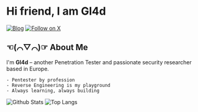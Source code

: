 # Hi friend, I am Gl4d
[![Blog](https://img.shields.io/badge/blog-visit-red)](https://blog.goldsec.de)
[![Follow on X](https://img.shields.io/twitter/follow/Gl4d?label=follow&style=social)](https://x.com/vxGl4d)

## ☜(⌒▽⌒)☞ About Me

I'm **Gl4d** – another Penetration Tester and passionate security researcher based in Europe.

```MD
- Pentester by profession
- Reverse Engineering is my playground
- Always learning, always building
```

![Github Stats](https://github-readme-stats.vercel.app/api?username=vxgl4d&show_icons=true&theme=dark)
![Top Langs](https://github-readme-stats.vercel.app/api/top-langs/?username=vxgl4d&hide=TeX&layout=compact&theme=dark&cache_seconds=3600)
